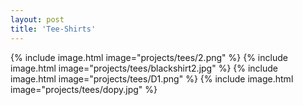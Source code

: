 ```yaml
---
layout: post
title: 'Tee-Shirts'
---
```



{% include image.html image="projects/tees/2.png" %}
{% include image.html image="projects/tees/blackshirt2.jpg" %}
{% include image.html image="projects/tees/D1.png" %}
{% include image.html image="projects/tees/dopy.jpg" %}
